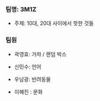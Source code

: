 ### 팀명: 3M1Z

- 주제: 10대, 20대 사이에서 핫한 것들

### 팀원

- 곽영효: 가챠 / 랜덤 박스

- 신민수: 언어 

- 우남광: 반려동물

- 이혜진 : 문화
